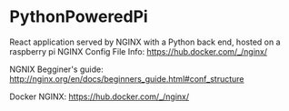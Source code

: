 # PythonPoweredPi
React application served by NGINX with a Python back end, hosted on a raspberry pi 
NGINX Config File Info:
https://hub.docker.com/_/nginx/

NGNIX Begginer's guide:
http://nginx.org/en/docs/beginners_guide.html#conf_structure

Docker NGINX: 
https://hub.docker.com/_/nginx/
